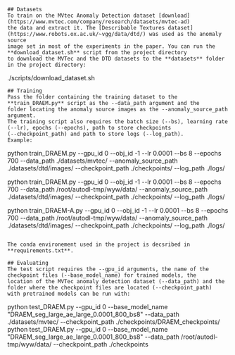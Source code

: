 ```
## Datasets
To train on the MVtec Anomaly Detection dataset [download](https://www.mvtec.com/company/research/datasets/mvtec-ad)
the data and extract it. The [Describable Textures dataset](https://www.robots.ox.ac.uk/~vgg/data/dtd/) was used as the anomaly source 
image set in most of the experiments in the paper. You can run the **download_dataset.sh** script from the project directory
to download the MVTec and the DTD datasets to the **datasets** folder in the project directory:
```
./scripts/download_dataset.sh
```
## Training
Pass the folder containing the training dataset to the **train_DRAEM.py** script as the --data_path argument and the
folder locating the anomaly source images as the --anomaly_source_path argument. 
The training script also requires the batch size (--bs), learning rate (--lr), epochs (--epochs), path to store checkpoints
(--checkpoint_path) and path to store logs (--log_path).
Example:

```
python train_DRAEM.py --gpu_id 0 --obj_id -1 --lr 0.0001 --bs 8 --epochs 700 --data_path ./datasets/mvtec/ --anomaly_source_path ./datasets/dtd/images/ --checkpoint_path ./checkpoints/ --log_path ./logs/

python train_DRAEM.py --gpu_id 0 --obj_id -1 --lr 0.0001 --bs 8 --epochs 700 --data_path /root/autodl-tmp/wyw/data/ --anomaly_source_path ./datasets/dtd/images/ --checkpoint_path ./checkpoints/ --log_path ./logs/

python train_DRAEM-A.py --gpu_id 0 --obj_id -1 --lr 0.0001 --bs 8 --epochs 700 --data_path /root/autodl-tmp/wyw/data/ --anomaly_source_path ./datasets/dtd/images/ --checkpoint_path ./checkpoints/ --log_path ./logs/
```  

The conda environement used in the project is decsribed in **requirements.txt**.

## Evaluating
The test script requires the --gpu_id arguments, the name of the checkpoint files (--base_model_name) for trained models, the 
location of the MVTec anomaly detection dataset (--data_path) and the folder where the checkpoint files are located (--checkpoint_path)
with pretrained models can be run with:

```
python test_DRAEM.py --gpu_id 0 --base_model_name "DRAEM_seg_large_ae_large_0.0001_800_bs8" --data_path ./datasets/mvtec/ --checkpoint_path ./checkpoints/DRAEM_checkpoints/
python test_DRAEM.py --gpu_id 0 --base_model_name "DRAEM_seg_large_ae_large_0.0001_800_bs8" --data_path /root/autodl-tmp/wyw/data/ --checkpoint_path ./checkpoints
```


